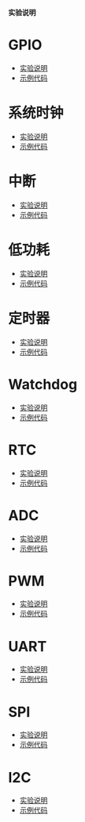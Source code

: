**实验说明**

# GPIO

- [实验说明](./gpio.md)
- [示例代码](../../source/test/test_gpio.c)

# 系统时钟

- [实验说明]()
- [示例代码](../../source/test/test_clock.c)

# 中断

- [实验说明]()
- [示例代码](../../source/test/test_irq.c)

# 低功耗

- [实验说明]()
- [示例代码]()

# 定时器

- [实验说明]()
- [示例代码](../../source/test/test_timer.c)

# Watchdog

- [实验说明]()
- [示例代码](../../source/test/test_wdt.c)

# RTC

- [实验说明]()
- [示例代码](../../source/test/test_rtc.c)

# ADC

- [实验说明](./adc.md)
- [示例代码](../../source/test/test_adc.c)

# PWM

- [实验说明](./pwm.md)
- [示例代码](../../source/test/test_pwm.c)

# UART

- [实验说明]()
- [示例代码](../../source/uart.c)

# SPI

- [实验说明](./spi.md)
- [示例代码](../../source/test/test_spi.c)

# I2C

- [实验说明](./i2c.md)
- [示例代码](../../source/test/test_i2c.c)
